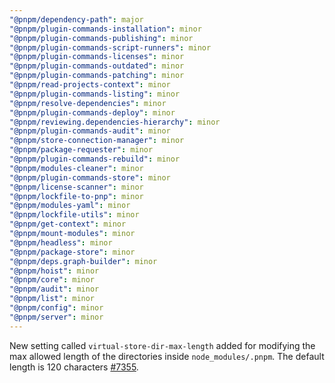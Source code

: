 ```yaml
---
"@pnpm/dependency-path": major
"@pnpm/plugin-commands-installation": minor
"@pnpm/plugin-commands-publishing": minor
"@pnpm/plugin-commands-script-runners": minor
"@pnpm/plugin-commands-licenses": minor
"@pnpm/plugin-commands-outdated": minor
"@pnpm/plugin-commands-patching": minor
"@pnpm/read-projects-context": minor
"@pnpm/plugin-commands-listing": minor
"@pnpm/resolve-dependencies": minor
"@pnpm/plugin-commands-deploy": minor
"@pnpm/reviewing.dependencies-hierarchy": minor
"@pnpm/plugin-commands-audit": minor
"@pnpm/store-connection-manager": minor
"@pnpm/package-requester": minor
"@pnpm/plugin-commands-rebuild": minor
"@pnpm/modules-cleaner": minor
"@pnpm/plugin-commands-store": minor
"@pnpm/license-scanner": minor
"@pnpm/lockfile-to-pnp": minor
"@pnpm/modules-yaml": minor
"@pnpm/lockfile-utils": minor
"@pnpm/get-context": minor
"@pnpm/mount-modules": minor
"@pnpm/headless": minor
"@pnpm/package-store": minor
"@pnpm/deps.graph-builder": minor
"@pnpm/hoist": minor
"@pnpm/core": minor
"@pnpm/audit": minor
"@pnpm/list": minor
"@pnpm/config": minor
"@pnpm/server": minor
---
```


New setting called `virtual-store-dir-max-length` added for modifying the max allowed length of the directories inside `node_modules/.pnpm`. The default length is 120 characters [#7355](https://github.com/pnpm/pnpm/issues/7355).

